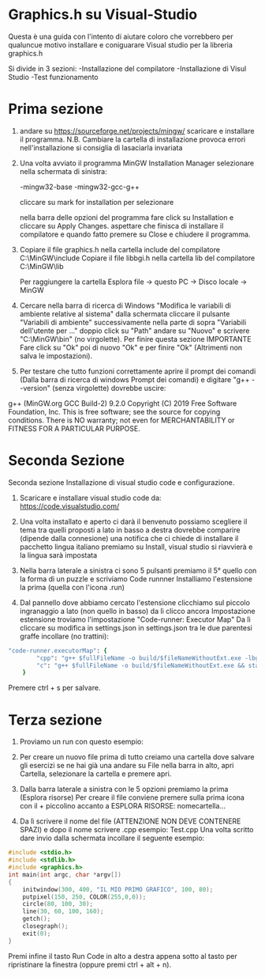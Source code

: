 # Graphics.h su Visual-Studio
Questa è una guida con l'intento di aiutare coloro che vorrebbero per qualuncue motivo installare e coniguarare Visual studio per la libreria graphics.h

Si divide in 3 sezioni:
-Installazione del compilatore
-Installazione di Visul Studio
-Test funzionamento

# Prima sezione
1. andare su https://sourceforge.net/projects/mingw/
   scaricare e installare il programma.
   N.B. Cambiare la cartella di installazione provoca errori nell'installazione si consiglia di lasaciarla invariata


2. Una volta avviato il programma MinGW Installation Manager selezionare nella schermata di sinistra:

   -mingw32-base
   -mingw32-gcc-g++

    cliccare su mark for installation per selezionare
 
   nella barra delle opzioni del programma fare click su Installation e cliccare su Apply Changes.
   aspettare che finisca di installare il compilatore e quando fatto premere su Close e chiudere il programma.


3. Copiare il file graphics.h nella cartella include del compilatore C:\MinGW\include 
   Copiare il file libbgi.h nella cartella lib del compilatore C:\MinGW\lib

   Per raggiungere la cartella Esplora file -> questo PC -> Disco locale -> MinGW


4. Cercare nella barra di ricerca di Windows "Modifica le variabili di ambiente relative al sistema"
   dalla schermata cliccare il pulsante "Variabili di ambiente" successivamente nella parte di sopra
   "Variabili dell'utente per ..." doppio click su "Path" andare su "Nuovo" e scrivere "C:\MinGW\bin" (no virgolette).
   Per finire questa sezione IMPORTANTE Fare click su "Ok" poi di nuovo "Ok" e per finire "Ok" (Altrimenti non salva le impostazioni).


5. Per testare che tutto funzioni correttamente
   aprire il prompt dei comandi (Dalla barra di ricerca di windows Prompt dei comandi)
   e digitare "g++ --version" (senza virgolette)
   dovrebbe uscire:

g++ (MinGW.org GCC Build-2) 9.2.0
Copyright (C) 2019 Free Software Foundation, Inc.
This is free software; see the source for copying conditions.  There is NO
warranty; not even for MERCHANTABILITY or FITNESS FOR A PARTICULAR PURPOSE.


# Seconda Sezione

Seconda sezione Installazione di visual studio code e configurazione.

1. Scaricare e installare visual studio code da: https://code.visualstudio.com/


2. Una volta installato e aperto ci darà il benvenuto possiamo scegliere il tema tra quelli proposti a lato
   in basso a destra dovrebbe comparire (dipende dalla connesione) una notifica che ci chiede di installare il pacchetto lingua italiano
   premiamo su Install, visual studio si riavvierà e la lingua sarà impostata


3. Nella barra laterale a sinistra ci sono 5 pulsanti premiamo il 5° quello con la forma di un puzzle e scriviamo Code runnner
   Installiamo l'estensione la prima (quella con l'icona .run)


4. Dal pannello dove abbiamo cercato l'estensione clicchiamo sul piccolo ingranaggio a lato (non quello in basso) da lì clicco ancora Impostazione estensione
   troviamo l'impostazione "Code-runner: Executor Map"
   Da lì cliccare su modifica in settings.json
  in settings.json tra le due parentesi graffe incollare (no trattini):
```ruby
"code-runner.executorMap": {
        "cpp": "g++ $fullFileName -o build/$fileNameWithoutExt.exe -lbgi -lgdi32 -lcomdlg32 -luuid -loleaut32 -lole32 && start build/$fileNameWithoutExt.exe",
        "c": "g++ $fullFileName -o build/$fileNameWithoutExt.exe && start build/$fileNameWithoutExt.exe"
    }
```
  Premere ctrl + s per salvare.




# Terza sezione

1. Proviamo un run con questo esempio:

2. Per creare un nuovo file prima di tutto creiamo una cartella dove salvare gli esercizi
   se ne hai già una andare su File nella barra in alto, apri Cartella, selezionare la cartella e premere apri.

3. Dalla barra laterale a sinistra con le 5 opzioni premiamo la prima (Esplora risorse)
   Per creare il file conviene premere sulla prima icona con il + piccolino accanto a ESPLORA RISORSE: nomecartella...

4. Da lì scrivere il nome del file (ATTENZIONE NON DEVE CONTENERE SPAZI) e dopo il nome scrivere .cpp
   esempio:
   Test.cpp
   Una volta scritto dare invio dalla schermata incollare il seguente esempio:

```cpp
#include <stdio.h>
#include <stdlib.h>
#include <graphics.h>
int main(int argc, char *argv[])
{
    initwindow(300, 400, "IL MIO PRIMO GRAFICO", 100, 80);
    putpixel(150, 250, COLOR(255,0,0));
    circle(80, 100, 30);
    line(30, 60, 100, 160);
    getch();
    closegraph();
    exit(0);
}
```
Premi infine il tasto Run Code in alto a destra appena sotto al tasto per ripristinare la finestra (oppure premi ctrl + alt + n).
